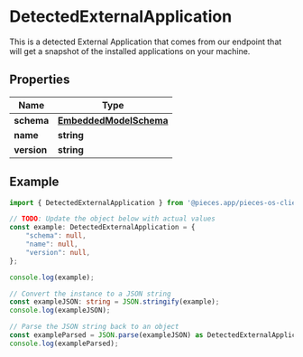 
# DetectedExternalApplication

This is a detected External Application that comes from our endpoint that will get a snapshot of the installed applications on your machine.

## Properties

Name | Type
------------ | -------------
**schema** | [**EmbeddedModelSchema**](EmbeddedModelSchema)
**name** | **string**
**version** | **string**

## Example

```typescript
import { DetectedExternalApplication } from '@pieces.app/pieces-os-client';

// TODO: Update the object below with actual values
const example: DetectedExternalApplication = {
    "schema": null,
    "name": null,
    "version": null,
};

console.log(example);

// Convert the instance to a JSON string
const exampleJSON: string = JSON.stringify(example);
console.log(exampleJSON);

// Parse the JSON string back to an object
const exampleParsed = JSON.parse(exampleJSON) as DetectedExternalApplication;
console.log(exampleParsed);
```


